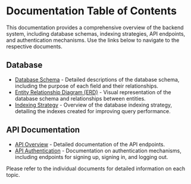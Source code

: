 # Documentation Table of Contents

This documentation provides a comprehensive overview of the backend system, including database schemas, indexing strategies, API endpoints, and authentication mechanisms. Use the links below to navigate to the respective documents.

## Database

- [Database Schema](./schema.md) - Detailed descriptions of the database schema, including the purpose of each field and their relationships.
- [Entity Relationship Diagram (ERD)](./ERD.png) - Visual representation of the database schema and relationships between entities.
- [Indexing Strategy](./indexes.md) - Overview of the database indexing strategy, detailing the indexes created for improving query performance.

## API Documentation

- [API Overview](./api.md) - Detailed documentation of the API endpoints.
- [API Authentication](./authentication_api.md) - Documentation on authentication mechanisms, including endpoints for signing up, signing in, and logging out.

Please refer to the individual documents for detailed information on each topic.
